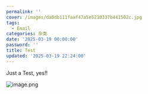 ```yaml
---
permalink: ''
cover: /images/da0db111faaf47a5e5210337b441502c.jpg
tags:
  - Email
categories: 杂类
date: '2025-03-19 00:00:00'
password: ''
title: Test
updated: '2025-03-19 22:24:00'
---
```


Just a Test, yes!!


![image.png](/images/4b0c5fb888a07ec615fa6ca8e7a4c0c3.png)

